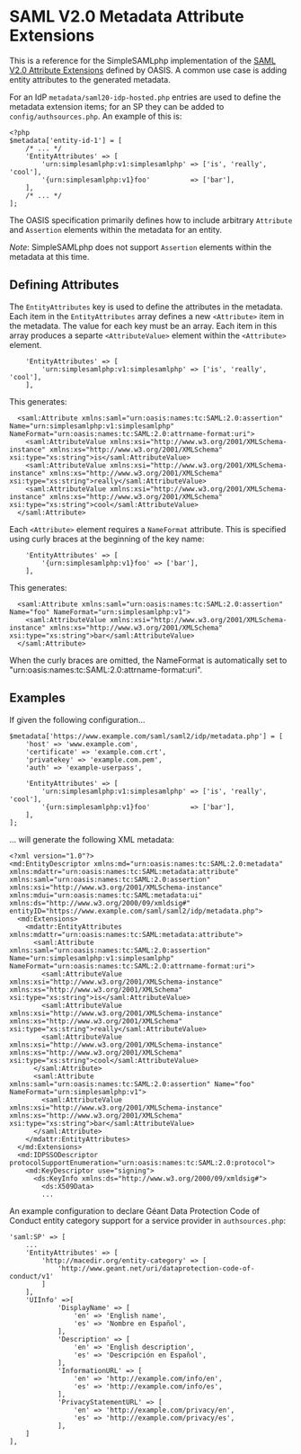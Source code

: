SAML V2.0 Metadata Attribute Extensions
=======================================

<!--
	This file is written in Markdown syntax.
	For more information about how to use the Markdown syntax, read here:
	http://daringfireball.net/projects/markdown/syntax
-->

<!-- {{TOC}} -->

This is a reference for the SimpleSAMLphp implementation of the [SAML
V2.0 Attribute Extensions](http://docs.oasis-open.org/security/saml/Post2.0/sstc-saml-attribute-ext.pdf)
defined by OASIS. A common use case is adding entity attributes
to the generated metadata.

For an IdP `metadata/saml20-idp-hosted.php` entries are used to define the
metadata extension items; for an SP they can be added to `config/authsources.php`.
An example of this is:

    <?php
    $metadata['entity-id-1'] = [
        /* ... */
		'EntityAttributes' => [
			'urn:simplesamlphp:v1:simplesamlphp' => ['is', 'really', 'cool'],
			'{urn:simplesamlphp:v1}foo'          => ['bar'],
		],
        /* ... */
    ];

The OASIS specification primarily defines how to include arbitrary
`Attribute` and `Assertion` elements within the metadata for an entity.

*Note*: SimpleSAMLphp does not support `Assertion` elements within the
metadata at this time.

Defining Attributes
-------------------

The `EntityAttributes` key is used to define the attributes in the
metadata. Each item in the `EntityAttributes` array defines a new
`<Attribute>` item in the metadata. The value for each key must be an
array. Each item in this array produces a separte `<AttributeValue>`
element within the `<Attribute>` element.

		'EntityAttributes' => [
			'urn:simplesamlphp:v1:simplesamlphp' => ['is', 'really', 'cool'],
		],

This generates:

      <saml:Attribute xmlns:saml="urn:oasis:names:tc:SAML:2.0:assertion" Name="urn:simplesamlphp:v1:simplesamlphp" NameFormat="urn:oasis:names:tc:SAML:2.0:attrname-format:uri">
        <saml:AttributeValue xmlns:xsi="http://www.w3.org/2001/XMLSchema-instance" xmlns:xs="http://www.w3.org/2001/XMLSchema" xsi:type="xs:string">is</saml:AttributeValue>
        <saml:AttributeValue xmlns:xsi="http://www.w3.org/2001/XMLSchema-instance" xmlns:xs="http://www.w3.org/2001/XMLSchema" xsi:type="xs:string">really</saml:AttributeValue>
        <saml:AttributeValue xmlns:xsi="http://www.w3.org/2001/XMLSchema-instance" xmlns:xs="http://www.w3.org/2001/XMLSchema" xsi:type="xs:string">cool</saml:AttributeValue>
      </saml:Attribute>

Each `<Attribute>` element requires a `NameFormat` attribute. This is
specified using curly braces at the beginning of the key name:

		'EntityAttributes' => [
			'{urn:simplesamlphp:v1}foo' => ['bar'],
		],

This generates:

      <saml:Attribute xmlns:saml="urn:oasis:names:tc:SAML:2.0:assertion" Name="foo" NameFormat="urn:simplesamlphp:v1">
        <saml:AttributeValue xmlns:xsi="http://www.w3.org/2001/XMLSchema-instance" xmlns:xs="http://www.w3.org/2001/XMLSchema" xsi:type="xs:string">bar</saml:AttributeValue>
      </saml:Attribute>

When the curly braces are omitted, the NameFormat is automatically set
to "urn:oasis:names:tc:SAML:2.0:attrname-format:uri".

Examples
--------

If given the following configuration...

    $metadata['https://www.example.com/saml/saml2/idp/metadata.php'] = [
        'host' => 'www.example.com',
        'certificate' => 'example.com.crt',
        'privatekey' => 'example.com.pem',
        'auth' => 'example-userpass',

		'EntityAttributes' => [
			'urn:simplesamlphp:v1:simplesamlphp' => ['is', 'really', 'cool'],
			'{urn:simplesamlphp:v1}foo'          => ['bar'],
		],
	];

... will generate the following XML metadata:

	<?xml version="1.0"?>
	<md:EntityDescriptor xmlns:md="urn:oasis:names:tc:SAML:2.0:metadata" xmlns:mdattr="urn:oasis:names:tc:SAML:metadata:attribute" xmlns:saml="urn:oasis:names:tc:SAML:2.0:assertion" xmlns:xsi="http://www.w3.org/2001/XMLSchema-instance" xmlns:mdui="urn:oasis:names:tc:SAML:metadata:ui" xmlns:ds="http://www.w3.org/2000/09/xmldsig#" entityID="https://www.example.com/saml/saml2/idp/metadata.php">
	  <md:Extensions>
		<mdattr:EntityAttributes xmlns:mdattr="urn:oasis:names:tc:SAML:metadata:attribute">
		  <saml:Attribute xmlns:saml="urn:oasis:names:tc:SAML:2.0:assertion" Name="urn:simplesamlphp:v1:simplesamlphp" NameFormat="urn:oasis:names:tc:SAML:2.0:attrname-format:uri">
			<saml:AttributeValue xmlns:xsi="http://www.w3.org/2001/XMLSchema-instance" xmlns:xs="http://www.w3.org/2001/XMLSchema" xsi:type="xs:string">is</saml:AttributeValue>
			<saml:AttributeValue xmlns:xsi="http://www.w3.org/2001/XMLSchema-instance" xmlns:xs="http://www.w3.org/2001/XMLSchema" xsi:type="xs:string">really</saml:AttributeValue>
			<saml:AttributeValue xmlns:xsi="http://www.w3.org/2001/XMLSchema-instance" xmlns:xs="http://www.w3.org/2001/XMLSchema" xsi:type="xs:string">cool</saml:AttributeValue>
		  </saml:Attribute>
		  <saml:Attribute xmlns:saml="urn:oasis:names:tc:SAML:2.0:assertion" Name="foo" NameFormat="urn:simplesamlphp:v1">
			<saml:AttributeValue xmlns:xsi="http://www.w3.org/2001/XMLSchema-instance" xmlns:xs="http://www.w3.org/2001/XMLSchema" xsi:type="xs:string">bar</saml:AttributeValue>
		  </saml:Attribute>
		</mdattr:EntityAttributes>
	  </md:Extensions>
	  <md:IDPSSODescriptor protocolSupportEnumeration="urn:oasis:names:tc:SAML:2.0:protocol">
		<md:KeyDescriptor use="signing">
		  <ds:KeyInfo xmlns:ds="http://www.w3.org/2000/09/xmldsig#">
			<ds:X509Data>
            ...


An example configuration to declare Géant Data Protection Code of Conduct
entity category support for a service provider in `authsources.php`:

    'saml:SP' => [
        ...
        'EntityAttributes' => [
            'http://macedir.org/entity-category' => [
                'http://www.geant.net/uri/dataprotection-code-of-conduct/v1'
            ]
        ],
        'UIInfo' =>[
                'DisplayName' => [
                    'en' => 'English name',
                    'es' => 'Nombre en Español',
                ],
                'Description' => [
                    'en' => 'English description',
                    'es' => 'Descripción en Español',
                ],
                'InformationURL' => [
                    'en' => 'http://example.com/info/en',
                    'es' => 'http://example.com/info/es',
                ],
                'PrivacyStatementURL' => [
                    'en' => 'http://example.com/privacy/en',
                    'es' => 'http://example.com/privacy/es',
                ],
        ]
    ],
